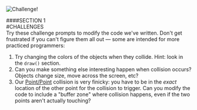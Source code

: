 ![Challenge!](images/challenge.jpg)

####SECTION 1  
#CHALLENGES  
Try these challenge prompts to modify the code we've written. Don't get frustrated if you can't figure them all out &mdash; some are intended for more practiced programmers:

1. Try changing the colors of the objects when they collide. Hint: look in the `draw()` section.  
2. Can you make something else interesting happen when collision occurs? Objects change size, move across the screen, etc?  
3. Our [Point/Point](point-point.php) collision is very finicky: you have to be in the *exact* location of the other point for the collision to trigger. Can you modify the code to include a "buffer zone" where collision happens, even if the two points aren't actually touching?  
